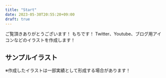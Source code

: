 ```yaml
---
title: "Start"
date: 2023-05-30T20:55:20+09:00
draft: true
---
```


ご覧頂きありがとうございます！
もちです！
Twitter、Youtube、ブログ用アイコンなどのイラストを作成します！

## サンプルイラスト

※作成したイラストは一部実績として形成する場合があります！
